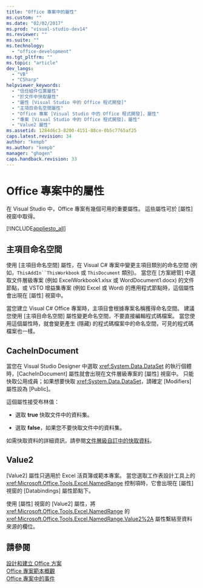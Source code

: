 ```yaml
---
title: "Office 專案中的屬性"
ms.custom: ""
ms.date: "02/02/2017"
ms.prod: "visual-studio-dev14"
ms.reviewer: ""
ms.suite: ""
ms.technology: 
  - "office-development"
ms.tgt_pltfrm: ""
ms.topic: "article"
dev_langs: 
  - "VB"
  - "CSharp"
helpviewer_keywords: 
  - "信任組件位置屬性"
  - "於文件中快取屬性"
  - "屬性 [Visual Studio 中的 Office 程式開發]"
  - "主項目命名空間屬性"
  - "Office 專案 [Visual Studio 中的 Office 程式開發]，屬性"
  - "專案 [Visual Studio 中的 Office 程式開發]，屬性"
  - "Value2 屬性"
ms.assetid: 1284d6c3-8200-4151-88ce-0b5c7765af25
caps.latest.revision: 34
author: "kempb"
ms.author: "kempb"
manager: "ghogen"
caps.handback.revision: 33
---
```

# Office 專案中的屬性
  在 Visual Studio 中，Office 專案有幾個可用的重要屬性。 這些屬性可於 \[屬性\] 視窗中取得。  
  
 [!INCLUDE[appliesto_all](../vsto/includes/appliesto-all-md.md)]  
  
## 主項目命名空間  
 使用 \[主項目命名空間\] 屬性，在 Visual C\# 專案中變更主項目類別的命名空間 \(例如，`ThisAddIn``ThisWorkbook` 或 `ThisDocument` 類別\)。 當您在 \[方案總管\] 中選取文件層級專案 \(例如 ExcelWorkbook1.xlsx 或 WordDocument1.docx\) 的文件節點，或 VSTO 增益集專案 \(例如 Excel 或 Word\) 的應用程式節點時，這個屬性會出現在 \[屬性\] 視窗中。  
  
 當您建立 Visual C\# Office 專案時，主項目會根據專案名稱獲得命名空間。 建議您使用 \[主項目命名空間\] 屬性變更命名空間，不要直接編輯程式碼檔案。 當您使用這個屬性時，就會變更產生 \(隱藏\) 的程式碼檔案中的命名空間，可見的程式碼檔案也一樣。  
  
## CacheInDocument  
 當您在 Visual Studio Designer 中選取 <xref:System.Data.DataSet> 的執行個體時，\[CacheInDocument\] 屬性就會出現在文件層級專案的 \[屬性\] 視窗中。 只能快取公用成員；如果想要快取 <xref:System.Data.DataSet>，請確定 \[Modifiers\] 屬性設為 \[Public\]。  
  
 這個屬性接受布林值：  
  
-   選取 **true** 快取文件中的資料集。  
  
-   選取 **false**，如果您不要快取文件中的資料集。  
  
 如需快取資料的詳細資訊，請參閱[文件層級自訂中的快取資料](../vsto/cached-data-in-document-level-customizations.md)。  
  
## Value2  
 \[Value2\] 屬性只適用於 Excel 活頁簿或範本專案。 當您選取工作表設計工具上的 <xref:Microsoft.Office.Tools.Excel.NamedRange> 控制項時，它會出現在 \[屬性\] 視窗的 \[Databindings\] 屬性節點下。  
  
 使用 \[屬性\] 視窗的 \[Value2\] 屬性，將 <xref:Microsoft.Office.Tools.Excel.NamedRange> 的 <xref:Microsoft.Office.Tools.Excel.NamedRange.Value2%2A> 屬性繫結至資料來源的欄位。  
  
## 請參閱  
 [設計和建立 Office 方案](../vsto/designing-and-creating-office-solutions.md)   
 [Office 專案範本概觀](../vsto/office-project-templates-overview.md)   
 [Office 專案中的事件](../vsto/events-in-office-projects.md)  
  
  
